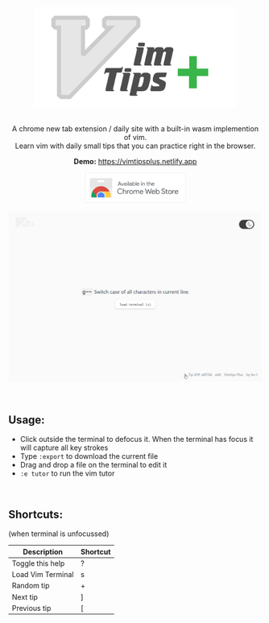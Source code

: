 
<div align="center">

<img src="./media/logo.svg" alt="VimTips Plus - Small vim tips with a vim terminal built in"  height="200px" />

</div>

<br />

<div align="center">

A chrome new tab extension / daily site with a built-in wasm implemention of vim. <br />
Learn vim with daily small tips that you can practice right in the browser.

**Demo:** <a href="https://vimtipsplus.netlify.app/">https://vimtipsplus.netlify.app</a>


<a href="https://chromewebstore.google.com/detail/vimtips-plus/oppimlkbmphmnabeldemahpgpajincbb"><img src="./media/extension-badge.svg" alt="Download extension for chrome" width="200px" /></a>

</div>


<div align="center">

<a href="https://vimtipsplus.netlify.app/"><img src="./media/screencast.webp" alt="VimTips Plus - screencast" /></a>

</div>

<br />

## Usage:
 - Click outside the terminal to defocus it. When the terminal has focus it will capture all key strokes
- Type `:export` to download the current file
- Drag and drop a file on the terminal to edit it
- `:e tutor` to run the vim tutor

<br />

## Shortcuts:
(when terminal is unfocussed)

|    Description      |       Shortcut           |
|---------------------|--------------------------|
| Toggle this help    |           ?              |
| Load Vim Terminal   |           s              |
| Random tip          |           +              |
| Next tip            |           ]              |
| Previous tip        |           [              |


